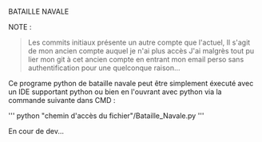 BATAILLE NAVALE

NOTE :
>Les commits initiaux présente un autre compte que l'actuel, 
>Il s'agit de mon ancien compte auquel je n'ai plus accès 
>J'ai malgrès tout pu lier mon git à cet ancien compte en entrant mon email perso sans authentification pour une quelconque raison...

Ce programe python de bataille navale peut être simplement éxecuté avec un IDE supportant python ou bien en l'ouvrant avec python via la commande suivante dans CMD :

'''
python "chemin d'accès du fichier"/Bataille_Navale.py
'''

En cour de dev...
